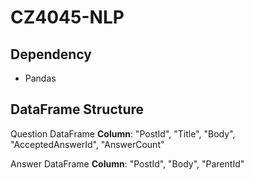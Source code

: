 # CZ4045-NLP

## Dependency
* Pandas

## DataFrame Structure
Question DataFrame
**Column**: "PostId", "Title", "Body", "AcceptedAnswerId", "AnswerCount"

Answer DataFrame
**Column**: "PostId", "Body", "ParentId"
